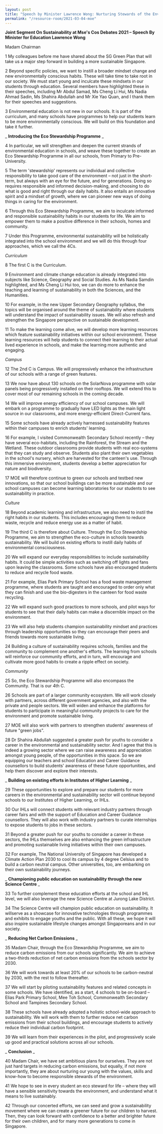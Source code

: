```yaml
---
layout: post
title: "Speech by Minister Lawrence Wong: Nurturing Stewards of the Environment"
permalink: "/resource-room/2021-03-04-moe"
---
```


**Joint Segment On Sustainability at Mse&#39;s Cos Debates 2021 – Speech By Minister for Education Lawrence Wong**

Madam Chairman

1 My colleagues before me have shared about the SG Green Plan that will take us a major step forward in building a more sustainable Singapore.

2 Beyond specific policies, we want to instill a broader mindset change and new environmentally conscious habits. These will take time to take root in our society. We must start young and inculcate these mindsets in our students through education. Several members have highlighted these in their speeches, including Mr Abdul Samad, Ms Cheng Li Hui, Ms Nadia Ahmad Sadin, Ms Shahira Abdullah and Mr Xie Yao Quan, and I thank them for their speeches and suggestions.

3 Environmental education is not new in our schools. It is part of the curriculum, and many schools have programmes to help our students learn to be more environmentally conscious. We will build on this foundation and take it further.

_ **Introducing the Eco Stewardship Programme** _

4 In particular, we will strengthen and deepen the current strands of environmental education in schools, and weave these together to create an Eco Stewardship Programme in all our schools, from Primary to Pre-University.

5 The term &#39;stewardship&#39; represents our individual and collective responsibility to take good care of the environment – not just in the short-term, but always with an eye for the future, and for generations. Doing so requires responsible and informed decision-making, and choosing to do what is good and right through our daily habits. It also entails an innovative spirit and a mindset of growth, where we can pioneer new ways of doing things in caring for the environment.

6 Through this Eco Stewardship Programme, we aim to inculcate informed and responsible sustainability habits in our students for life. We aim to empower them to make a positive difference in their schools, homes and community.

7 Under this Programme, environmental sustainability will be holistically integrated into the school environment and we will do this through four approaches, which we call the 4Cs.

_Curriculum_

8 The first C is the Curriculum.

9 Environment and climate change education is already integrated into subjects like Science, Geography and Social Studies. As Ms Nadia Samdin highlighted, and Ms Cheng Li Hui too, we can do more to enhance the teaching and learning of sustainability in both the Sciences, and the Humanities.

10 For example, in the new Upper Secondary Geography syllabus, the topics will be organised around the theme of sustainability where students will understand the impact of sustainability issues. We will also refresh and strengthen the Singapore perspective on sustainable development.

11 To make the learning come alive, we will develop more learning resources which feature sustainability initiatives within our school environment. These learning resources will help students to connect their learning to their actual lived experience in schools, and make the learning more authentic and engaging.

_Campus_

12 The 2nd C is Campus. We will progressively enhance the infrastructure of our schools with a range of green features.

13 We now have about 130 schools on the SolarNova programme with solar panels being progressively installed on their rooftops. We will extend this to cover most of our remaining schools in the coming decade.

14 We will improve energy efficiency of our school campuses. We will embark on a programme to gradually have LED lights as the main light source in our classrooms, and more energy-efficient Direct-Current fans.

15 Some schools have already actively harnessed sustainability features within their campuses to enrich students&#39; learning.

16 For example, I visited Commonwealth Secondary School recently – they have several eco-habitats, including the Rainforest, the Stream and the Wetland. These outdoor classrooms provide students with real eco-systems that they can study and observe. Students also plant their own vegetables in the school&#39;s nursery, which are harvested for the canteen&#39;s use. Through this immersive environment, students develop a better appreciation for nature and biodiversity.

17 MOE will therefore continue to green our schools and testbed new innovations, so that our school buildings can be more sustainable and our school campuses can become learning laboratories for our students to see sustainability in practice.

_Culture_

18 Beyond academic learning and infrastructure, we also need to instil the right habits in our students. This includes encouraging them to reduce waste, recycle and reduce energy use as a matter of habit.

19 The third C is therefore about Culture. Through the Eco Stewardship Programme, we aim to strengthen the eco-culture in schools towards sustainability. We will build on existing efforts to instill daily habits of environmental consciousness.

20 We will expand our everyday responsibilities to include sustainability habits. It could be simple activities such as switching off lights and fans upon leaving the classrooms. Some schools have also encouraged students to reduce and recycle food waste.

21 For example, Elias Park Primary School has a food waste management programme, where students are taught and encouraged to order only what they can finish and use the bio-digesters in the canteen for food waste recycling.

22 We will expand such good practices to more schools, and pilot ways for students to see that their daily habits can make a discernible impact on the environment.

23 We will also help students champion sustainability mindset and practices through leadership opportunities so they can encourage their peers and friends towards more sustainable living.

24 Building a culture of sustainability requires schools, families and the community to complement one another&#39;s efforts. The learning from schools will reinforce our community efforts, and in turn, will encourage and cultivate more good habits to create a ripple effect on society.

_Community_

25 So, the Eco Stewardship Programme will also encompass the Community. That is our 4th C.

26 Schools are part of a larger community ecosystem. We will work closely with partners, across different government agencies, and also with the private and people sectors. We will widen and enhance the platforms for students to participate in meaningful community projects to care for the environment and promote sustainable living.

27 MOE will also work with partners to strengthen students&#39; awareness of future &quot;green jobs&quot;.

28 Dr Shahira Abdullah suggested a greater push for youths to consider a career in the environmental and sustainability sector. And I agree that this is indeed a growing sector where we can raise awareness and appreciation amongst young people, of the opportunities in this space. So we are equipping our teachers and school Education and Career Guidance counsellors to build students&#39; awareness of these future opportunities, and help them discover and explore their interests.

_ **Building on existing efforts in Institutes of Higher Learning** _

29 These opportunities to explore and prepare our students for more careers in the environmental and sustainability sector will continue beyond schools to our Institutes of Higher Learning, or IHLs.

30 Our IHLs will connect students with relevant industry partners through career fairs and with the support of Education and Career Guidance counsellors. They will also work with industry partners to curate internships to expose students to jobs in these sectors.

31 Beyond a greater push for our youths to consider a career in these sectors, the IHLs themselves are also enhancing the green infrastructure and promoting sustainable living initiatives within their own campuses.

32 For example, The National University of Singapore has developed a Climate Action Plan 2030 to cool its campus by 4 degree Celsius and to build a carbon neutral campus. Other universities, too, are embarking on their own sustainability journeys.

_ **Championing public education on sustainability through the new Science Centre** _

33 To further complement these education efforts at the school and IHL level, we will also leverage the new Science Centre at Jurong Lake District.

34 The Science Centre will champion public education on sustainability. It willserve as a showcase for innovative technologies through programmes and exhibits to engage youths and the public. With all these, we hope it will also inspire sustainable lifestyle changes amongst Singaporeans and in our society.

_ **Reducing Net Carbon Emissions** _

35 Madam Chair, through the Eco Stewardship Programme, we aim to reduce carbon emissions from our schools significantly. We aim to achieve a two-thirds reduction of net carbon emissions from the schools sector by 2030.

36 We will work towards at least 20% of our schools to be carbon-neutral by 2030, with the rest to follow thereafter.

37 We will start by piloting sustainability features and related concepts in some schools. We have identified, as a start, 4 schools to be on-board – Elias Park Primary School, Mee Toh School, Commonwealth Secondary School and Tampines Secondary School.

38 These schools have already adopted a holistic school-wide approach to sustainability. We will work with them to further reduce net carbon emissions from their school buildings, and encourage students to actively reduce their individual carbon footprint.

39 We will learn from their experiences in the pilot, and progressively scale up good and practical solutions across all our schools.

_ **Conclusion** _

40 Madam Chair, we have set ambitious plans for ourselves. They are not just hard targets in reducing carbon emissions, but equally, if not more importantly, they are about nurturing our young with the values, skills and know-how to become responsible stewards of the environment.

41 We hope to see in every student an eco steward for life – where they will have a sensible sensitivity towards the environment, and understand what it means to live sustainably.

42 Through our concerted efforts, we can seed and grow a sustainability movement where we can create a greener future for our children to harvest. Then, they can look forward with confidence to a better and brighter future for their own children, and for many more generations to come in Singapore.
